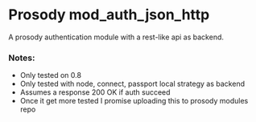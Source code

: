 Prosody mod_auth_json_http
==========================

A prosody authentication module with a rest-like api as backend.

### Notes:

* Only tested on 0.8
* Only tested with node, connect, passport local strategy as backend
* Assumes a response 200 OK if auth succeed
* Once it get more tested I promise uploading this to prosody modules repo

